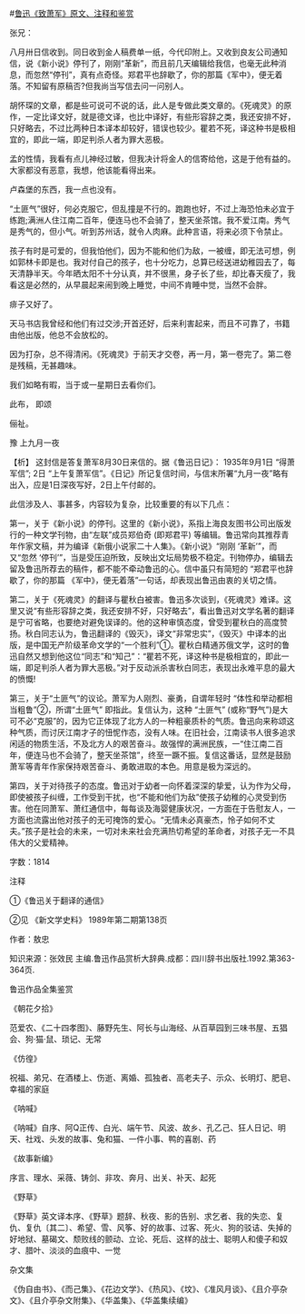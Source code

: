 #[鲁迅《致萧军》原文、注释和鉴赏](https://www.vrrw.net/wx/9489.html)

张兄：

八月卅日信收到。同日收到金人稿费单一纸，今代印附上。又收到良友公司通知信，说《新小说》停刊了，刚刚“革新”，而且前几天编辑给我信，也毫无此种消息，而忽然“停刊”，真有点奇怪。郑君平也辞歇了，你的那篇《军中》，便无着落。不知留有原稿否?但我尚当写信去问一问别人。

胡怀琛的文章，都是些可说可不说的话，此人是专做此类文章的。《死魂灵》的原作，一定比译文好，就是德文译，也比中译好，有些形容辞之类，我还安排不好，只好略去，不过比两种日本译本却较好，错误也较少。瞿若不死，译这种书是极相宜的，即此一端，即足判杀人者为罪大恶极。

孟的性情，我看有点儿神经过敏，但我决计将金人的信寄给他，这是于他有益的。大家都没有恶意，我想，他该能看得出来。

卢森堡的东西，我一点也没有。

“土匪气”很好，何必克服它，但乱撞是不行的。跑跑也好，不过上海恐怕未必宜于练跑;满洲人住江南二百年，便连马也不会骑了，整天坐茶馆。我不爱江南。秀气是秀气的，但小气。听到苏州话，就令人肉麻。此种言语，将来必须下令禁止。

孩子有时是可爱的，但我怕他们，因为不能和他们为敌，一被缠，即无法可想，例如郭林卡即是也。我对付自己的孩子，也十分吃力，总算已经送进幼稚园去了，每天清静半天。今年晒太阳不十分认真，并不很黑，身子长了些，却比春天瘦了，我看这是必然的，从早晨起来闹到晚上睡觉，中间不肯睡中觉，当然不会胖。

痱子又好了。

天马书店我曾经和他们有过交涉;开首还好，后来利害起来，而且不可靠了，书籍由他出版，他总不会放松的。

因为打杂，总不得清闲。《死魂灵》于前天才交卷，再一月，第一卷完了。第二卷是残稿，无甚趣味。

我们如略有暇，当于或一星期日去看你们。

此布， 即颂

俪祉。

豫 上九月一夜



【析】 这封信是答复萧军8月30日来信的。据《鲁迅日记》： 1935年9月1日 “得萧军信”; 2日 “上午复萧军信”。《日记》所记复信时间，与信末所署“九月一夜”略有出入，应是1日深夜写好，2日上午付邮的。

此信涉及人、事甚多，内容较为复杂，比较重要的有以下几点：

第一，关于《新小说》的停刊。这里的《新小说》，系指上海良友图书公司出版发行的一种文学刊物，由“左联”成员郑伯奇 (即郑君平) 等编辑。鲁迅常向其推荐青年作家文稿，并为编译《新俄小说家二十人集》。《新小说》“刚刚 ‘革新’”，而又“忽然 ‘停刊’”，当是受压迫所致，反映出文坛局势极不稳定。刊物停办，编辑去留及鲁迅所荐去的稿件，都不能不牵动鲁迅的心。信中虽只有简短的 “郑君平也辞歇了，你的那篇 《军中》，便无着落”一句话，却表现出鲁迅由衷的关切之情。

第二，关于《死魂灵》的翻译与瞿秋白被害。鲁迅多次谈到，《死魂灵》难译。这里又说“有些形容辞之类，我还安排不好，只好略去”，看出鲁迅对文学名著的翻译是宁可省略，也要绝对避免误译的。他的这种审慎态度，曾受到瞿秋白的高度赞扬。秋白同志认为，鲁迅翻译的《毁灭》，译文“非常忠实”，《毁灭》中译本的出版，是中国无产阶级革命文学的“一个胜利”①。瞿秋白精通苏俄文学，这时的鲁迅自然又想到他这位“同志”和“知己”：“瞿若不死，译这种书是极相宜的，即此一端，即足判杀人者为罪大恶极。”对于反动派杀害秋白同志，表现出永难平息的最大的愤慨!

第三，关于“土匪气”的议论。萧军为人刚烈、豪勇，自谓年轻时 “体性和举动都相当粗鲁”②，所谓“土匪气” 即指此。复信认为，这种 “土匪气” (或称“野气”)是大可不必“克服”的，因为它正体现了北方人的一种粗豪质朴的气质。鲁迅向来称颂这种气质，而讨厌江南才子的忸怩作态，没有人味。在旧社会，江南读书人很多追求闲适的物质生活，不及北方人的艰苦奋斗。故强悍的满洲民族，一“住江南二百年，便连马也不会骑了，整天坐茶馆”，终至一蹶不振。复信这番话，显然是鼓励萧军等青年作家保持艰苦奋斗、勇敢进取的本色。用意是极为深远的。

第四，关于对待孩子的态度。鲁迅对于幼者一向怀着深深的挚爱，认为作为父母，即使被孩子纠缠，工作受到干扰，也“不能和他们为敌”使孩子幼稚的心灵受到伤害。他在同萧军、萧红通信中，每每谈及海婴健康状况，一方面在于告慰友人，一方面也流露出他对孩子的无可掩饰的爱心。“无情未必真豪杰，怜子如何不丈夫。”孩子是社会的未来，一切对未来社会充满热切希望的革命者，对孩子无一不具伟大的父爱精神。

字数：1814

注释

①《鲁迅关于翻译的通信》

②见 《新文学史料》 1989年第二期第138页

作者：敖忠

知识来源：张效民 主编.鲁迅作品赏析大辞典.成都：四川辞书出版社.1992.第363-364页.

鲁迅作品全集鉴赏

《朝花夕拾》

范爱农、《二十四孝图》、藤野先生、阿长与山海经、从百草园到三味书屋、五猖会、狗·猫·鼠、琐记、无常

《仿徨》

祝福、弟兄、在酒楼上、伤逝、离婚、孤独者、高老夫子、示众、长明灯、肥皂、幸福的家庭

《呐喊》

《呐喊》自序、阿Q正传、白光、端午节、风波、故乡、孔乙己、狂人日记、明天、社戏、头发的故事、兔和猫、一件小事、鸭的喜剧、药

《故事新编》

序言、理水、采薇、铸剑、非攻、奔月、出关、补天、起死

《野草》

《野草》英文译本序、《野草》题辞、秋夜、影的告别、求乞者、我的失恋、复仇、复仇〔其二〕、希望、雪、风筝、好的故事、过客、死火、狗的驳诘、失掉的好地狱、墓碣文、颓败线的颤动、立论、死后、这样的战士、聪明人和傻子和奴才、腊叶、淡淡的血痕中、一觉

杂文集

《伪自由书》、《而己集》、《花边文学》、《热风》、《坟》、《准风月谈》、《且介亭杂文》、《且介亭杂文附集》、《华盖集》、《华盖集续编》

